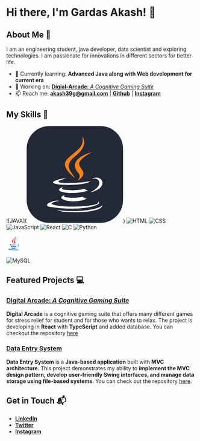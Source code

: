 # Hi there, I'm Gardas Akash! 👋

## About Me 🚀

I am an engineering student, java developer, data scientist and exploring technologies.
I am passionate for innovations in different sectors for better life.

- 🌱 Currently learning: **Advanced Java along with Web development for current era**
- 🔭 Working on: [**Digial-Arcade**: *A Cognitive Gaming Suite*](https://github.com/akashgardas/Digital-Arcade)
- 📫 Reach me: **akash39g@gmail.com** | [**Github**](https://github.com/akashgardas/) | [**Instagram**](https://www.instagram.com/akash.gardas/)

## My Skills 🎯
![JAVA](<svg xmlns="http://www.w3.org/2000/svg" width="256" height="256" fill="none" viewBox="0 0 256 256"><rect width="256" height="256" fill="#242938" rx="60"/><path fill="#fff" d="M101.634 182.619C101.634 182.619 93.9548 187.293 106.979 188.63C122.707 190.634 131.023 190.299 148.386 186.962C148.386 186.962 153.06 189.971 159.406 192.306C120.331 209.002 70.9089 191.304 101.634 182.619ZM96.6252 160.914C96.6252 160.914 88.2753 167.26 101.299 168.593C118.327 170.262 131.69 170.597 154.732 165.926C154.732 165.926 157.741 169.267 162.747 170.936C115.664 184.961 62.8975 172.269 96.6252 160.917V160.914ZM188.795 198.984C188.795 198.984 194.471 203.658 182.449 207.334C160.073 214.012 88.6104 216.019 68.5735 207.334C61.564 204.325 74.9197 199.982 79.2587 199.319C83.6012 198.317 85.9366 198.317 85.9366 198.317C78.2569 192.973 34.8424 209.337 63.8959 214.046C143.709 227.073 209.499 208.37 188.792 199.018L188.795 198.984ZM105.307 138.203C105.307 138.203 68.9052 146.888 92.2793 149.89C102.298 151.223 122 150.892 140.368 149.555C155.396 148.221 170.458 145.548 170.458 145.548C170.458 145.548 165.113 147.886 161.441 150.222C124.342 159.915 53.2107 155.573 73.5827 145.554C90.9526 137.204 105.307 138.203 105.307 138.203V138.203ZM170.423 174.604C207.83 155.234 190.46 136.534 178.438 138.873C175.429 139.54 174.096 140.207 174.096 140.207C174.096 140.207 175.097 138.203 177.436 137.54C201.145 129.19 219.849 162.586 169.757 175.61C169.757 175.61 170.092 175.275 170.423 174.608V174.604ZM108.979 227.364C145.046 229.703 200.147 226.03 201.484 208.995C201.484 208.995 198.817 215.673 171.764 220.683C141.042 226.359 102.968 225.692 80.5957 222.016C80.5957 222.016 85.2698 226.023 108.982 227.36L108.979 227.364Z"/><path fill="#F58219" d="M147.685 28C147.685 28 168.389 49.0388 127.983 80.7594C95.5891 106.472 120.632 121.168 127.983 137.861C108.948 120.833 95.2609 105.802 104.606 91.7762C118.331 71.0828 156.062 61.0644 147.685 28ZM137 123.842C146.683 134.862 134.333 144.881 134.333 144.881C134.333 144.881 159.044 132.195 147.692 116.494C137.338 101.466 129.324 94.1184 172.738 69.0689C172.738 69.0689 104.278 86.0968 137.007 123.835L137 123.842Z"/></svg>)
![HTML](https://img.shields.io/badge/-HTML-E34F26?style=flat-square&logo=html5&logoColor=white)
![CSS](https://img.shields.io/badge/-CSS-1572B6?style=flat-square&logo=css3&logoColor=white)
![JavaScript](https://img.shields.io/badge/-JavaScript-F7DF1E?style=flat-square&logo=javascript&logoColor=black)
![React](https://img.shields.io/badge/-React-61DAFB?style=flat-square&logo=react&logoColor=black)
![C](https://img.shields.io/badge/C-00599C?style=for-the-badge&logo=c&logoColor=white)
![Python](https://img.shields.io/badge/Python-FFD43B?style=for-the-badge&logo=python&logoColor=blue)
<p align="left"> <a href="https://www.java.com" target="_blank" rel="noreferrer"> <img src="https://raw.githubusercontent.com/devicons/devicon/master/icons/java/java-original.svg" alt="java" width="40" height="40"/> </a> </p>

![MySQL](https://img.shields.io/badge/MySQL-005C84?style=for-the-badge&logo=mysql&logoColor=white)

## Featured Projects 💻
### [Digital Arcade: *A Cognitive Gaming Suite*](https://github.com/akashgardas/Digital-Arcade)
**Digital Arcade** is a cognitive gaming suite that offers many different games for stress relief for student and for those who wants to relax. 
The project is developing in **React** with **TypeScript** and added database.
You can checkout the repository [here](https://github.com/akashgardas/Digital-Arcade)


### [Data Entry System](https://github.com/akashgardas/Data-Entry-System)

**Data Entry System** is a **Java-based application** built with **MVC architecture**. This project demonstrates my ability to **implement the MVC design pattern, develop user-friendly Swing interfaces, and manage data storage using file-based systems**. You can check out the repository [here](https://github.com/akashgardas/Data-Entry-System).

## Get in Touch 📬

- [**LinkedIn**](https://www.linkedin.com/in/gardas-akash-66102327b/)
- [**Twitter**](https://x.com/akashgardas)
- [**Instagram**](https://www.instagram.com/akash.gardas/)

